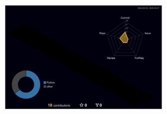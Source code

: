 ![Profile Night Rainbow](https://raw.githubusercontent.com/lucasla13/lucasla13/91af9b31ee0faebfa01a7f84847e5a180d533427/profile-3d-contrib/profile-night-rainbow.svg)
